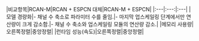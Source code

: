 |비교항목|RCAN-M|RCAN + ESPCN 대체|RCAN-M + ESPCN|
|:---|:---:|:---|
|모델 경량화|- 채널 수 축소로 파라미터 수를 줄임.|- 마지막 업스케일링 단계에서만 연산량이 크게 감소함.|- 채널 수 축소와 업스케일링 모듈의 연산량 감소.|
|메모리 사용량|오른쪽정렬|중앙정렬|
|런타임 성능(속도)|오른쪽정렬|중앙정렬|
